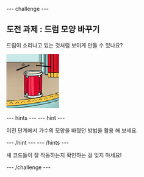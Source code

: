 --- challenge ---

## 도전 과제 : 드럼 모양 바꾸기

드럼이 소리나고 있는 것처럼 보이게 만들 수 있나요?

![스크린 샷](images/band-drum-final.png)

--- hints --- 
--- hint --- 

이전 단계에서 가수의 모양을 바꿨던 방법을 활용 해 보세요. 

--- /hint --- 
--- /hints ---

새 코드들이 잘 작동하는지 확인하는 걸 잊지 마세요!

--- /challenge ---